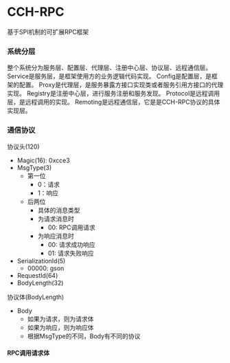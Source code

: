 # CCH-RPC
基于SPI机制的可扩展RPC框架

### 系统分层
整个系统分为服务层、配置层、代理层、注册中心层、协议层、远程通信层。
Service是服务层，是框架使用方的业务逻辑代码实现。
Config是配置层，是框架的配置。
Proxy是代理层，是服务暴露方接口实现类或者服务引用方接口的代理实现。
Registry是注册中心层，进行服务注册和服务发现。
Protocol是远程调用层，是远程调用的实现。
Remoting是远程通信层，它是是CCH-RPC协议的具体实现层。

### 通信协议
协议头(120)
+ Magic(16): 0xcce3
+ MsgType(3)
  + 第一位
    + 0：请求
    + 1：响应
  + 后两位
    + 具体的消息类型
    + 为请求消息时
      + 00: RPC调用请求
    + 为响应消息时
      + 00: 请求成功响应
      + 01: 请求失败响应
+ SerializationId(5)
  + 00000: gson
+ RequestId(64)
+ BodyLength(32)

协议体(BodyLength)
+ Body
  + 如果为请求，则为请求体
  + 如果为响应，则为响应体
  + 根据MsgType的不同，Body有不同的协议
#### RPC调用请求体

